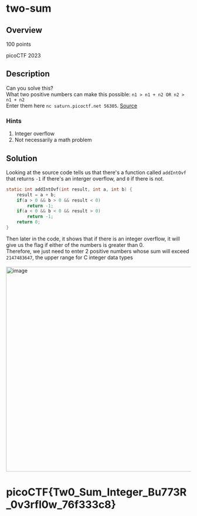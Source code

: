 # two-sum
## Overview
100 points

picoCTF 2023
## Description
Can you solve this?
<br>
What two positive numbers can make this possible: `n1 > n1 + n2 OR n2 > n1 + n2`
<br>
Enter them here `nc saturn.picoctf.net 56305`. [Source](https://artifacts.picoctf.net/c/450/flag.c)
### Hints
<ol>
  <li>Integer overflow</li>
  <li>Not necessarily a math problem</li>
</ol>

## Solution
Looking at the source code tells us that there's a function called `addIntOvf` that returns `-1` if there's an interger overflow, and `0` if there is not. 
```c
static int addIntOvf(int result, int a, int b) {
    result = a + b;
    if(a > 0 && b > 0 && result < 0)
        return -1;
    if(a < 0 && b < 0 && result > 0)
        return -1;
    return 0;
}
```
Then later in the code, it shows that if there is an integer overflow, it will give us the flag if either of the numbers is greater than 0. 
<br>
Therefore, we just need to enter 2 positive numbers whose sum will exceed `2147483647`, the upper range for C integer data types
<br><br>
<img width="559" alt="image" src="https://github.com/xoxo-ily/ctfWriteups/assets/68173773/ade9be0b-14ef-40de-9bd2-581ec92fb618">

# picoCTF{Tw0_Sum_Integer_Bu773R_0v3rfl0w_76f333c8}
